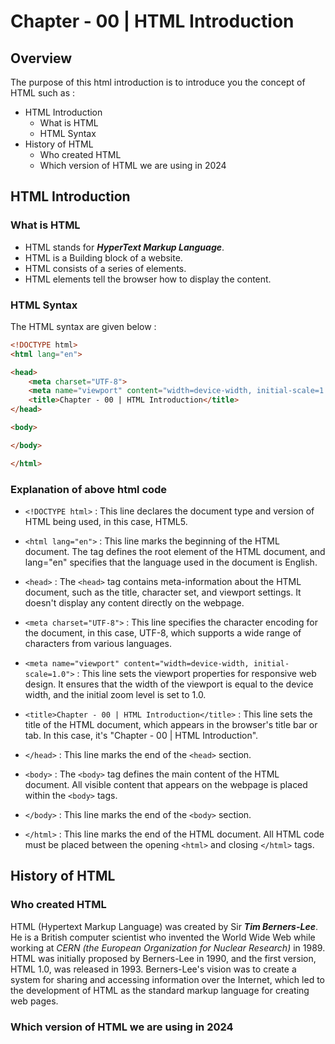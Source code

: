 # Chapter - 00 | HTML Introduction

## Overview

The purpose of this html introduction is to introduce you the concept of HTML such as :

- HTML Introduction
  - What is HTML
  - HTML Syntax
- History of HTML
  - Who created HTML
  - Which version of HTML we are using in 2024

## HTML Introduction
### What is HTML

- HTML stands for **_HyperText Markup Language_**.
- HTML is a Building block of a website.
- HTML consists of a series of elements.
- HTML elements tell the browser how to display the content.

### HTML Syntax

The HTML syntax are given below :

```html
<!DOCTYPE html>
<html lang="en">

<head>
    <meta charset="UTF-8">
    <meta name="viewport" content="width=device-width, initial-scale=1.0">
    <title>Chapter - 00 | HTML Introduction</title>
</head>

<body>

</body>

</html>
```

### Explanation of above html code

- `<!DOCTYPE html>` : This line declares the document type and version of HTML being used, in this case, HTML5.

- `<html lang="en">` : This line marks the beginning of the HTML document. The <html> tag defines the root element of the HTML document, and lang="en" specifies that the language used in the document is English.

- `<head>` : The `<head>` tag contains meta-information about the HTML document, such as the title, character set, and viewport settings. It doesn't display any content directly on the webpage.

- `<meta charset="UTF-8">` : This line specifies the character encoding for the document, in this case, UTF-8, which supports a wide range of characters from various languages.

- `<meta name="viewport" content="width=device-width, initial-scale=1.0">` : This line sets the viewport properties for responsive web design. It ensures that the width of the viewport is equal to the device width, and the initial zoom level is set to 1.0.

- `<title>Chapter - 00 | HTML Introduction</title>` : This line sets the title of the HTML document, which appears in the browser's title bar or tab. In this case, it's "Chapter - 00 | HTML Introduction".

- `</head>` : This line marks the end of the `<head>` section.

- `<body>` : The `<body>` tag defines the main content of the HTML document. All visible content that appears on the webpage is placed within the `<body>` tags.

- `</body>` : This line marks the end of the `<body>` section.

- `</html>` : This line marks the end of the HTML document. All HTML code must be placed between the opening `<html>` and closing `</html>` tags.

## History of HTML
### Who created HTML

HTML (Hypertext Markup Language) was created by Sir _**Tim Berners-Lee**_. He is a British computer scientist who invented the World Wide Web while working at _CERN (the European Organization for Nuclear Research)_ in 1989. HTML was initially proposed by Berners-Lee in 1990, and the first version, HTML 1.0, was released in 1993. Berners-Lee's vision was to create a system for sharing and accessing information over the Internet, which led to the development of HTML as the standard markup language for creating web pages.

### Which version of HTML we are using in 2024